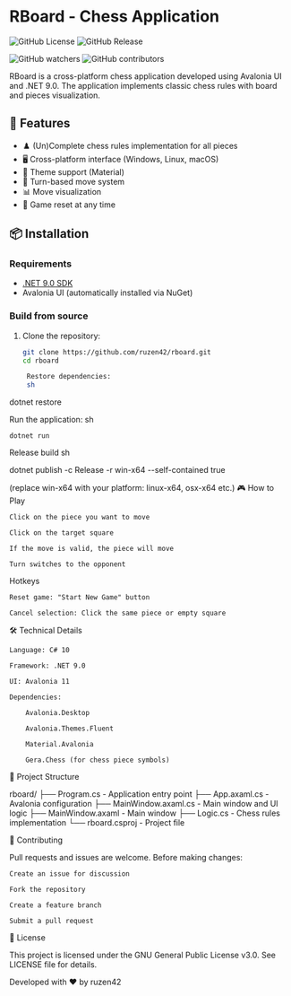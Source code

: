 # RBoard - Chess Application

![GitHub License](https://img.shields.io/github/license/ruzen42/rboard?style=for-the-badge)
![GitHub Release](https://img.shields.io/github/v/release/ruzen42/rboard?style=for-the-badge&color=red)

![GitHub watchers](https://img.shields.io/github/watchers/ruzen42/rboard?style=for-the-badge&color=green)
![GitHub contributors](https://img.shields.io/github/contributors/ruzen42/rboard?style=for-the-badge&color=red)

RBoard is a cross-platform chess application developed using Avalonia UI and .NET 9.0. The application implements classic chess rules with board and pieces visualization.

## 🚀 Features

- ♟️ (Un)Complete chess rules implementation for all pieces
- 🖥️ Cross-platform interface (Windows, Linux, macOS)
- 🎨 Theme support (Material) 
- 🔄 Turn-based move system
- 📊 Move visualization
- 🔄 Game reset at any time

## 📦 Installation

### Requirements
- [.NET 9.0 SDK](https://dotnet.microsoft.com/download/dotnet/9.0)
- Avalonia UI (automatically installed via NuGet)

### Build from source
1. Clone the repository:
   ```sh
   git clone https://github.com/ruzen42/rboard.git
   cd rboard

    Restore dependencies:
    sh

dotnet restore

Run the application:
sh

    dotnet run

Release build
sh

dotnet publish -c Release -r win-x64 --self-contained true

(replace win-x64 with your platform: linux-x64, osx-x64 etc.)
🎮 How to Play

    Click on the piece you want to move

    Click on the target square

    If the move is valid, the piece will move

    Turn switches to the opponent

Hotkeys

    Reset game: "Start New Game" button

    Cancel selection: Click the same piece or empty square

🛠 Technical Details

    Language: C# 10

    Framework: .NET 9.0

    UI: Avalonia 11

    Dependencies:

        Avalonia.Desktop

        Avalonia.Themes.Fluent

        Material.Avalonia

        Gera.Chess (for chess piece symbols)

📂 Project Structure

rboard/
├── Program.cs          - Application entry point
├── App.axaml.cs        - Avalonia configuration
├── MainWindow.axaml.cs - Main window and UI logic
├── MainWindow.axaml    - Main window
├── Logic.cs            - Chess rules implementation
└── rboard.csproj       - Project file

🤝 Contributing

Pull requests and issues are welcome. Before making changes:

    Create an issue for discussion

    Fork the repository

    Create a feature branch

    Submit a pull request

📜 License

This project is licensed under the GNU General Public License v3.0. See LICENSE file for details.

Developed with ♥ by ruzen42
